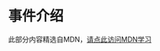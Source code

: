 # 事件介绍

此部分内容精选自MDN，[请点此访问MDN学习](https://developer.mozilla.org/zh-CN/docs/Learn/JavaScript/Building_blocks/Events)